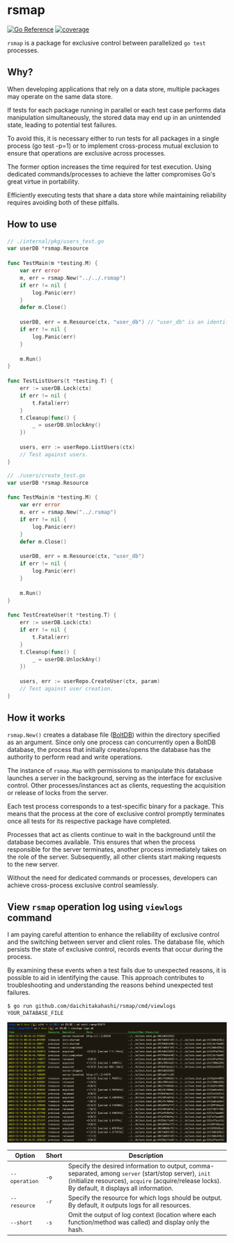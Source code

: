 # rsmap
[![Go Reference](https://pkg.go.dev/badge/github.com/daichitakahashi/rsmap.svg)](https://pkg.go.dev/github.com/daichitakahashi/rsmap)
[![coverage](https://img.shields.io/endpoint?style=flat-square&url=https%3A%2F%2Fdaichitakahashi.github.io%2Frsmap%2Fcoverage.json)](https://daichitakahashi.github.io/rsmap/coverage.html)

`rsmap` is a package for exclusive control between parallelized `go test` processes.

## Why?
When developing applications that rely on a data store, multiple packages may operate on the same data store.

If tests for each package running in parallel or each test case performs data manipulation simultaneously, the stored data may end up in an unintended state, leading to potential test failures.

To avoid this, it is necessary either to run tests for all packages in a single process (go test -p=1) or to implement cross-process mutual exclusion to ensure that operations are exclusive across processes.

The former option increases the time required for test execution. Using dedicated commands/processes to achieve the latter compromises Go's great virtue in portability.

Efficiently executing tests that share a data store while maintaining reliability requires avoiding both of these pitfalls.

## How to use
```go
// ./internal/pkg/users_test.go
var userDB *rsmap.Resource

func TestMain(m *testing.M) {
    var err error
    m, err = rsmap.New("../../.rsmap")
    if err != nil {
        log.Panic(err)
    }
    defer m.Close()

    userDB, err = m.Resource(ctx, "user_db") // "user_db" is an identifier for user database
    if err != nil {
        log.Panic(err)
    }

    m.Run()
}

func TestListUsers(t *testing.T) {
    err := userDB.Lock(ctx)
    if err != nil {
        t.Fatal(err)
    }
    t.Cleanup(func() {
        _ = userDB.UnlockAny()
    })

    users, err := userRepo.ListUsers(ctx)
    // Test against users.
}
```

```go
// ./users/create_test.go
var userDB *rsmap.Resource

func TestMain(m *testing.M) {
    var err error
    m, err = rsmap.New("../.rsmap")
    if err != nil {
        log.Panic(err)
    }
    defer m.Close()

    userDB, err = m.Resource(ctx, "user_db")
    if err != nil {
        log.Panic(err)
    }

    m.Run()
}

func TestCreateUser(t *testing.T) {
    err := userDB.Lock(ctx)
    if err != nil {
        t.Fatal(err)
    }
    t.Cleanup(func() {
        _ = userDB.UnlockAny()
    })

    users, err := userRepo.CreateUser(ctx, param)
    // Test against user creation.
}
```

## How it works
`rsmap.New()` creates a database file ([BoltDB](https://github.com/etcd-io/bbolt)) within the directory specified as an argument. Since only one process can concurrently open a BoltDB database, the process that initially creates/opens the database has the authority to perform read and write operations.

The instance of `rsmap.Map` with permissions to manipulate this database launches a server in the background, serving as the interface for exclusive control. Other processes/instances act as clients, requesting the acquisition or release of locks from the server.

Each test process corresponds to a test-specific binary for a package. This means that the process at the core of exclusive control promptly terminates once all tests for its respective package have completed.

Processes that act as clients continue to wait in the background until the database becomes available. This ensures that when the process responsible for the server terminates, another process immediately takes on the role of the server. Subsequently, all other clients start making requests to the new server.

Without the need for dedicated commands or processes, developers can achieve cross-process exclusive control seamlessly.

## View `rsmap` operation log using `viewlogs` command
I am paying careful attention to enhance the reliability of exclusive control and the switching between server and client roles. The database file, which persists the state of exclusive control, records events that occur during the process.

By examining these events when a test fails due to unexpected reasons, it is possible to aid in identifying the cause. This approach contributes to troubleshooting and understanding the reasons behind unexpected test failures.

```shell
$ go run github.com/daichitakahashi/rsmap/cmd/viewlogs YOUR_DATABASE_FILE
```

![viewlogs](viewlogs.png)

|Option|Short|Description|
|---|---|---|
|`--operation`|`-o`|Specify the desired information to output, comma-separated, among `server` (start/stop server), `init` (initialize resources), `acquire` (acquire/release locks). By default, it displays all information.|
|`--resource`|`-r`|Specify the resource for which logs should be output. By default, it outputs logs for all resources.|
|`--short`|`-s`|Omit the output of log context (location where each function/method was called) and display only the hash.|
